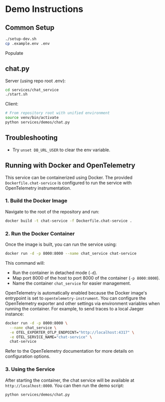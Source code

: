 # Demo Instructions

## Common Setup

```bash
./setup-dev.sh
cp .example.env .env
```

Populate

## chat.py

Server (using repo root .env):
```bash
cd services/chat_service
./start.sh
```

Client:
```bash
# From repository root with unified environment
source venv/bin/activate
python services/demos/chat.py
```

## Troubleshooting

* Try `unset DB_URL_USER` to clear the env variable.

## Running with Docker and OpenTelemetry

This service can be containerized using Docker. The provided `Dockerfile.chat-service` is configured to run the service with OpenTelemetry instrumentation.

### 1. Build the Docker Image

Navigate to the root of the repository and run:

```bash
docker build -t chat-service -f Dockerfile.chat-service .
```

### 2. Run the Docker Container

Once the image is built, you can run the service using:

```bash
docker run -d -p 8000:8000 --name chat_service chat-service
```

This command will:
- Run the container in detached mode (`-d`).
- Map port 8000 of the host to port 8000 of the container (`-p 8000:8000`).
- Name the container `chat_service` for easier management.

OpenTelemetry is automatically enabled because the Docker image's entrypoint is set to `opentelemetry-instrument`. You can configure the OpenTelemetry exporter and other settings via environment variables when running the container. For example, to send traces to a local Jaeger instance:

```bash
docker run -d -p 8000:8000 \
  --name chat_service \
  -e OTEL_EXPORTER_OTLP_ENDPOINT="http://localhost:4317" \
  -e OTEL_SERVICE_NAME="chat-service" \
  chat-service
```

Refer to the OpenTelemetry documentation for more details on configuration options.

### 3. Using the Service

After starting the container, the chat service will be available at `http://localhost:8000`.
You can then run the demo script:
```bash
python services/demos/chat.py
```
